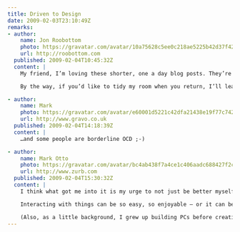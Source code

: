 ```yaml
---
title: Driven to Design
date: 2009-02-03T23:10:49Z
remarks:
- author:
    name: Jon Roobottom
    photo: https://gravatar.com/avatar/10a75628c5ee0c218ae5225b42d37f42
    url: http://roobottom.com
  published: 2009-02-04T10:45:32Z
  content: |
    My friend, I’m loving these shorter, one a day blog posts. They’re a joy to read, rather than loosing interest half way through simply because of the sheer length of the thing.

    By the way, if you’d like to tidy my room when you return, I’ll leave it as a little treat for you.

- author:
    name: Mark
    photo: https://gravatar.com/avatar/e60001d5221c42dfa21438e19f77c742
    url: http://www.gravo.co.uk
  published: 2009-02-04T14:18:39Z
  content: |
    …and some people are borderline OCD ;-)

- author:
    name: Mark Otto
    photo: https://gravatar.com/avatar/bc4ab438f7a4ce1c406aadc688427f2c
    url: http://www.zurb.com
  published: 2009-02-04T15:30:32Z
  content: |
    I think what got me into it is my urge to not just be better myself, but make everything around me better. I call myself an interaction designer these days, but grew up thinking about being a Web or graphic designer. I’ve found interaction designer to be much more appropriate in that I love it when I just hit if off with a website, product, or service.

    Interacting with things can be so easy, so enjoyable – or it can be a downright nightmare. It’s my passion to make (design) and use things that put a smile on my face every time I use them.

    (Also, as a little background, I grew up building PCs before creating themes and icons for Windows XP. That eventually led me to Photoshop and GeoCities… the rest is history).
---
```

